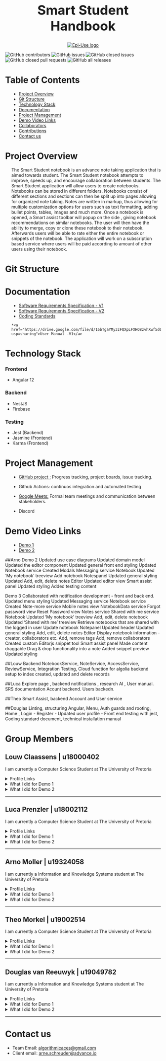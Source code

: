 <h1 align="center" style="font-size: 300%;" > Smart Student Handbook </h1>

<a href="https://www.advance.io/">
    <p align="center">
        <img  src="https://www.advance.io/wp-content/uploads/2020/02/advance-twitter-1.jpg" alt="Epi-Use logo">
    </p>
</a>

![GitHub contributors](https://img.shields.io/github/contributors/COS301-SE-2021/Smart-Student-Handbook?color=green&style=plastic)
![GitHub issues](https://img.shields.io/github/issues/COS301-SE-2021/Smart-Student-Handbook)
![GitHub closed issues](https://img.shields.io/github/issues-closed/COS301-SE-2021/Smart-Student-Handbook)
![GitHub closed pull requests](https://img.shields.io/github/issues-pr-closed/COS301-SE-2021/Smart-Student-Handbook)
![GitHub all releases](https://img.shields.io/github/downloads/COS301-SE-2021/Smart-Student-Handbook/total?style=plastic)


<h1> Table of Contents</h1>

<div style="margin-left: 4%">

- [Project Overview](#project-overview)
- [Git Structure](#git-structure)
- [Technology Stack](#technology-stack)
- [Documentation](#documentation)
- [Project Management](#project-management)
- [Demo Video Links](#demo-video-links)
- [Collaborators](#collaborators)
- [Contributions](#contributions)
- [Contact us](#contact-us)

</div>

# Project Overview  

<div style="margin-left: 4%">

The Smart Student notebook is an advance note taking application that is aimed towards student. The Smart Student notebook attempts to improve, speeds up, and encourage collaboration between students. The Smart Student application will allow users to create notebooks.
Notebooks can be stored in different folders. Notebooks consist of different sections and sections can then be split up into pages allowing for organized note taking. Notes are written in
markup, thus allowing for multiple customization options for users such as text formatting,
adding bullet points, tables, images and much more. Once a notebook is opened, a Smart assist toolbar will popup on the side , giving notebook recommendations on similar notebooks.
The user will then have the ability to merge, copy or clone these notebook to their notebook.
Afterwards users will be able to rate either the entire notebook or snippets of the notebook.
The application will work on a subscription based service where users will be paid according
to amount of other users using their notebook.


</div>

# Git Structure

<div style="margin-left: 4%">
 
</div>

  
# Documentation

<div style="margin-left: 4%">

* <a href="https://drive.google.com/file/d/1S0fhNsPTteRIBvU27XxEIV8cAg5D1bf9/view?usp=sharing">Software Requirements Specification - V1 </a>
* <a href="https://drive.google.com/file/d/1xufeD4pJSimiqJfEPHtb3o5F2NhKUaM9/view?usp=sharing">Software Requirements Specification - V2 </a>
* <a href="#">Coding Standards </a>
<!-- * <a href="#">Technical Installation Guide</a>
* <a href="#">User Manual</a>
* <a href="#">Testing Policy</a> -->
    *<a href="https://drive.google.com/file/d/16bTgaYMy3zFQXpLFXHO8zvhXwf5d6hcE/view?usp=sharing">User Manual -V1</a>

</div>

# Technology Stack

### Frontend
- Angular 12
### Backend
- NestJS
- Firebase
### Testing
- Jest (Backend)
- Jasmine (Frontend)
- Karma (Frontend)


# Project Management

<div style="margin-left: 4%">

* <p><a href="https://github.com/COS301-SE-2021/Smart-Student-Handbook/">GitHub project :</a>  Progress tracking, project boards, issue tracking.</p>
* <p>Github Actions: continuos integration and automated testing</p>
* <p><a href="https://meet.google.com/">Google Meets:</a> Formal team meetings and communication between stakeholders.</p>
* <p>Discord</p>


<!-- * <a href="https://meet.google.com/">Google Meets:</a> Formal team meetings and communication between stakeholders.
* <a href="https://discord.com/brand-newover">Discord:</a> Informal team meetings for quick debriefs, communication.
* <a href="https://discord.com/developers/docs/resources/webhooks">Github and Discord Webhooks:</a> Notifications sent to the team's discord server when a commit is made to the GitHub repository.
* <a href="https://www.overleaf.com">Overleaf:</a> LaTeX editor that allows collaboration on creating documentation. -->

</div>

# Demo Video Links

<div style="margin-left: 4%">

<!-- Descriptions goes here -->

* <a href="https://drive.google.com/file/d/1EUA4RgpMf73CrgyvdYkSgxb2taklpjjw/view?usp=sharing"> Demo 1 </a>
* <a href="https://drive.google.com/file/d/1RU9e2QoeM7xnySLoLpEt9vp7Y4OvDy9l/view?usp=sharing"> Demo 2 </a>
<!-- * <a href="#"> Demo 3 </a>
* <a href="#"> Demo 4 </a> -->

</div>

<!-- # Collaborators

<div style="margin-left: 4%">

The Development Team

| [Louw Claassens](#) | [Luca Prenzler](#) | [Arno Moller](#) | [Theo Morkel](#) | [Douglas van Reeuwyk](#) |
| :---: |:---:| :---:| :---:| :---:|
| [![Louw Claassens](#)](#)    | [![Luca Prenzler](#)](#) | [![Arno Moller](#)](#)  | [![Theo Morkel](#)](#)  | [![Douglas van Reeuwyk](#)](#)  |
| [Portfolio](#) | [Portfolio](#) | [Portfolio](#) | [Portfolio](#) | [Portfolio](#) |

https://avatars0.githubusercontent.com/u/40039774?s=400&u=dfacc43e5d1cb9a50ccd5493008f41d1cca5ea65&v=4&s=200

</div> -->

<!-- # Contributions -->
##Arno 
Demo 2
Updated use case diagrams
Updated domain model
Updated the editor component 
Updated general front end styling
Updated
Notebook service
Created 
Modals
Messaging service
Notebook
Updated ‘My notebook’ treeview
Add notebook
Notespanel
Updated general styling
Updated Add, edit, delete notes
Editor
Updated editor view
Smart assist panel
Updated styling
Added testing content


Demo 3
Collaborated with notification development - front and back end.
Updated menu styling
Updated
Messaging service
Notebook service
Created 
Note-more service
Mobile notes view
NotebookData service
Forgot password view
Reset Password view
Notes service
Shared with me service
Notebook
Updated ‘My notebook’ treeview
Add, edit, delete notebook
Updated ‘Shared with me’ treeview
Retrieve notebooks that are shared with the logged in user
Update notebook
Notepanel
Updated header
Updated general styling
Add, edit, delete notes
Editor
Display notebook information - creator, collaborators etc.
Add, remove tags
Add, remove collaborators
Created custom Editorjs snippet tool
Smart assist panel
Made content draggable
Drag & drop functionality into a note
Added snippet preview
Updated styling

##Louw
Backend NotebookService, NoteService, AccessService, ReviewService, Integration Testing, Cloud function for algolia backend setup to index created, updated and delete records

##Luca Explore page , backend notifications , research AI , User manual. SRS documentation
Acount backend. Users backedn. 

##Theo 
Smart Assist, backend Account and User service


##Douglas
 Linting, structuring Angular, Menu, Auth guards and rooting, Home , Login - Register - Updated user profile - Front end testing with jest, Coding standard document, technical installation manual




# Group Members

## Louw Claassens   | u18000402

I am currently a Computer Science Student at The University of Pretoria

<details><summary>Profile Links</summary>

- [GitHub Profile](https://github.com/LouwC)
- [LinkedIn](https://www.linkedin.com/in/aj-louw-claassens-2b296a19a/)

</details>

<details><summary> What I did for Demo 1</summary>
  
  - Implemented The firebase system and the register and login functionality
  - Documentation on the SRS document.
 </details>
 <details><summary> What I did for Demo 2</summary>

  - a
  - b
</details>
  
<hr/>

## Luca Prenzler   | u18002112

I am currently a Computer Science Student at The University of Pretoria

<details><summary>Profile Links</summary>

- [GitHub Profile](https://github.com/LucaPrenzler)
- [LinkedIn](https://www.linkedin.com/in/luca-prenzler-5aaa0920b/)

</details>

<details><summary> What I did for Demo 1</summary>
  
  - Implemented firebase functionality
  - Implemented  the SRS document
 </details>
 <details><summary> What I did for Demo 2</summary>

  - a
  - b
</details>

<hr/>

 ## Arno Moller   | u19324058

I am currently a Information and Knowledge Systems student at The University of Pretoria

<details><summary>Profile Links</summary>

- [GitHub Profile](https://github.com/Arno-Moller)
- [LinkedIn](https://www.linkedin.com/in/arno-m%C3%B6ller-a96a8920b/)
 

</details>

<details><summary> What I did for Demo 1</summary>
  
  - Implemented the angular frontend
  - Implemented the SRS document
</details>
<details><summary> What I did for Demo 2</summary>

  - a
  - b
</details>

<hr/>

## Theo Morkel   | u19002514


I am currently a Computer Science Student at The University of Pretoria

<details><summary>Profile Links</summary>

- [GitHub Profile](https://github.com/u19002514-Theo-Morkel)
- [LinkedIn](https://www.linkedin.com/in/theo-morkel-197610206)

</details>

<details><summary> What I did for Demo 1</summary>

  - Implemented firebase functionality
  - Implemented SRS documentation
</details>
<details><summary> What I did for Demo 2</summary>

  - a
  - b
</details>

<hr/>

## Douglas van Reeuwyk   | u19049782

I am currently a Information and Knowledge Systems student at The University of Pretoria

<details><summary>Profile Links</summary>

- [GitHub Profile](https://github.com/Douglas6312)
- [LinkedIn](https://www.linkedin.com/in/douglasvanreeuwyk/)

</details>

<details><summary> What I did for Demo 1</summary>

  - Implemented the angular frontend
  - Implemented the SRS document
</details>
<details><summary> What I did for Demo 2</summary>

  - a
  - b
</details>

  <hr/>

# Contact us

- Team Email:  algorithmicaces@gmail.com
- Client email: arne.schreuder@advance.io

